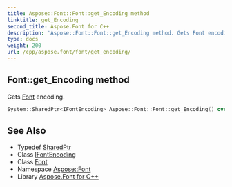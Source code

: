 ```yaml
---
title: Aspose::Font::Font::get_Encoding method
linktitle: get_Encoding
second_title: Aspose.Font for C++
description: 'Aspose::Font::Font::get_Encoding method. Gets Font encoding in C++.'
type: docs
weight: 200
url: /cpp/aspose.font/font/get_encoding/
---
```

## Font::get_Encoding method


Gets [Font](../) encoding.

```cpp
System::SharedPtr<IFontEncoding> Aspose::Font::Font::get_Encoding() override=0
```

## See Also

* Typedef [SharedPtr](../../../system/sharedptr/)
* Class [IFontEncoding](../../ifontencoding/)
* Class [Font](../)
* Namespace [Aspose::Font](../../)
* Library [Aspose.Font for C++](../../../)

